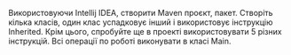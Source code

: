 Використовуючи Intellij IDEA, створити Maven проєкт, пакет.
Створіть кілька класів, один клас успадковує інший і використовує інструкцію Inherited. 
Крім цього, спробуйте ще в проекті використовувати 5 різних інструкцій.
Всі операції по роботі виконувати в класі Main.